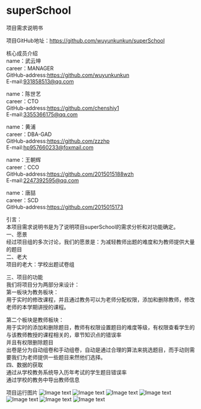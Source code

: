 ﻿# superSchool
项目需求说明书

项目GitHub地址：https://github.com/wuyunkunkun/superSchool  


核心成员介绍  
name：武云坤  
career：MANAGER  
GitHub-address:https://github.com/wuyunkunkun  
E-mail:931858513@qq.com  
  
name：陈世艺  
career：CTO  
GitHub-address:https://github.com/chenshiy1  \
E-mail:3355366175@qq.com
  
name：黄浦  
career：DBA-GAD  
GitHub-address:https://github.com/zzzhp  
E-mail:hp957660233@foxmail.com  
  
name：王朝辉  
career：CCO  
GitHub-address:https://github.com/2015015188wzh  
E-mail:2247392595@qq.com  
  
name：唐喆  
career：SCD  
GitHub-address:https://github.com/2015015173  

  
  
  

引言：  
本项目需求说明书是为了说明项目superSchool的需求分析和对功能确定。  
一、愿景  
经过项目组的多次讨论，我们的愿景是：为减轻教师出题的难度和为教师提供大量的题目  
二、老大  
项目的老大：学校出题试卷组  
  
三、项目的功能  
我们将项目分为两部分来设计：  
第一板块为教务板块：  
用于实时的修改课程，并且通过教务可以为老师分配权限，添加和删除教师，修改老师的本学期讲授的课程。  
  
第二个板块是教师板块：  
用于实时的添加和删除题目，教师有权限设置题目的难度等级，有权限查看学生的与该教师教授的课程相关的，章节知识点的错误率  
并且有权限删除题目  
出卷是分为自动组卷和手动组卷，自动是通过合理的算法来挑选题目，而手动则需要我们为老师提供一些题目来然他们选择。  
四、数据的获取  
通过从学校教务系统导入历年考试的学生题目错误率  
通过学校的教务中导出教师信息  
  
  
项目运行图片
![Image text](https://github.com/wuyunkunkun/superSchool/blob/master/doc/images/fifth.JPG)
![Image text](https://github.com/wuyunkunkun/superSchool/blob/master/doc/images/first.JPG)
![Image text](https://github.com/wuyunkunkun/superSchool/blob/master/doc/images/second.JPG)
![Image text](https://github.com/wuyunkunkun/superSchool/blob/master/doc/images/third.JPG)
![Image text](https://github.com/wuyunkunkun/superSchool/blob/master/doc/images/forth.JPG)
![Image text](https://github.com/wuyunkunkun/superSchool/blob/master/doc/images/fifth.JPG)
![Image text](https://github.com/wuyunkunkun/superSchool/blob/master/doc/images/sixth.JPG)
